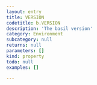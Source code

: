 ```yaml
---
layout: entry
title: VERSION
codetitle: b.VERSION
description: 'The basil version'
category: Environment
subcategory: null
returns: null
parameters: []
kind: property
todo: null
examples: []

---
```

